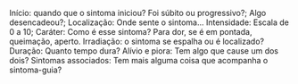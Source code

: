 Início: quando que o sintoma iniciou? Foi súbito ou progressivo?; Algo desencadeou?; 
Localização: Onde sente o sintoma… 
Intensidade: Escala de 0 a 10; 
Caráter: Como é esse sintoma? Para dor, se é em pontada, queimação, aperto. Irradiação: o sintoma se espalha ou é localizado?
Duração: Quanto tempo dura? 
Alívio e piora: Tem algo que cause um dos dois?
Sintomas associados: Tem mais alguma coisa que acompanha o sintoma-guia?

